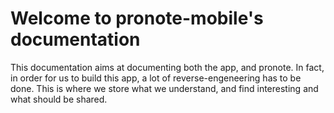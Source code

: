 # Welcome to pronote-mobile's documentation

This documentation aims at documenting both the app, and pronote.
In fact, in order for us to build this app, a lot of reverse-engeneering
has to be done. This is where we store what we understand, and find
interesting and what should be shared.

